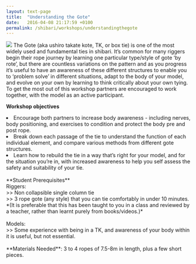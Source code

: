 ```yaml
---
layout: text-page
title:  "Understanding the Gote"
date:   2016-04-08 21:17:59 +0100
permalink: /shibari/workshops/understandingthegote
---
```

<img src="{{site.baseurl}}/img/shibari/gestaltamayagote.jpg" class="text-image-left" />
The Gote (aka ushiro takate kote, TK, or box tie) is one of the most widely used and fundamental ties in shibari. It’s common for many riggers begin their rope journey by learning one particular type/style of gote ‘by rote’, but there are countless variations on the pattern and as you progress it’s useful to have an awareness of these different structures to enable you to ‘problem solve’ in different situations, adapt to the body of your model, and evolve on your own by learning to think critically about your own tying.
To get the most out of this workshop partners are encouraged to work together, with the model as an active participant.

**Workshop objectives**
<li>Encourage both partners to increase body awareness - including nerves, body positioning, and exercises to condition and protect the body pre and post rope.</li>
<li>Break down each passage of the tie to understand the function of each individual element, and compare various methods from different gote structures.</li>
<li>Learn how to rebuild the tie in a way that’s right for your model, and for the situation you’re in, with increased awareness to help you self assess the safety and suitability of your tie.</li>
<br>
**Student Prerequisites**<br>
Riggers:<br>
>> Non collapsible single column tie<br>
>> 3 rope gote (any style) that you can tie comfortably in under 10 minutes.<br>
*(It is preferable that this has been taught to you in a class and reviewed by a teacher, rather than learnt purely from books/videos.)*<br>
<br>
Models:<br>
>> Some experience with being in a TK, and awareness of your body within it is useful, but not essential.<br>
<br>
**Materials Needed**: 3 to 4 ropes of 7.5-8m in length, plus a few short pieces.
